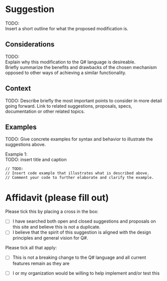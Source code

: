 <!-- 
title: 
description: 
author:
date: 
-->

# Suggestion

TODO:    
Insert a short outline for what the proposed modification is. 

## Considerations

TODO:    
Explain why this modification to the Q# language is desireable.    
Briefly summarize the benefits and drawbacks of the chosen mechanism opposed to other ways of achieving a similar functionality. 

## Context

TODO:
Describe briefly the most important points to consider in more detail going forward. 
Link to related suggestions, proposals, specs, documentation or other related topics. 

## Examples

TODO: 
Give concrete examples for syntax and behavior to illustrate the suggestions above. 

Example 1:    
TODO: insert title and caption

```qsharp
// TODO: 
// Insert code example that illustrates what is described above.
// Comment your code to further elaborate and clarify the example.
```

# Affidavit (please fill out)

Please tick this by placing a cross in the box:
* [ ] I have searched both open and closed suggestions and proposals on this site and believe this is not a duplicate.
* [ ] I believe that the spirit of this suggestion is aligned with the design principles and general vision for Q#. 

Please tick all that apply:
* [ ] This is not a breaking change to the Q# language and all current features remain as they are
* [ ] I or my organization would be willing to help implement and/or test this


